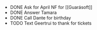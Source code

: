 - DONE Ask for April NF for [[Guarásoft]]
- DONE Answer Tamara
- DONE Call Dante for birthday
- TODO Text Geertrui to thank for tickets